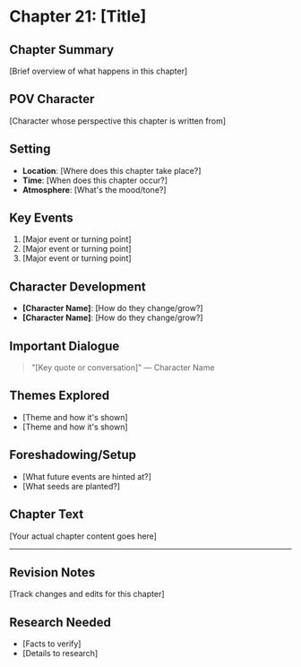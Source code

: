 # Chapter 21: [Title]

## Chapter Summary
[Brief overview of what happens in this chapter]

## POV Character
[Character whose perspective this chapter is written from]

## Setting
- **Location**: [Where does this chapter take place?]
- **Time**: [When does this chapter occur?]
- **Atmosphere**: [What's the mood/tone?]

## Key Events
1. [Major event or turning point]
2. [Major event or turning point]
3. [Major event or turning point]

## Character Development
- **[Character Name]**: [How do they change/grow?]
- **[Character Name]**: [How do they change/grow?]

## Important Dialogue
> "[Key quote or conversation]"
> — Character Name

## Themes Explored
- [Theme and how it's shown]
- [Theme and how it's shown]

## Foreshadowing/Setup
- [What future events are hinted at?]
- [What seeds are planted?]

## Chapter Text

[Your actual chapter content goes here]

---

## Revision Notes
[Track changes and edits for this chapter]

## Research Needed
- [Facts to verify]
- [Details to research]